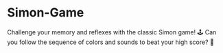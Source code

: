 # Simon-Game
Challenge your memory and reflexes with the classic Simon game! 🕹️ Can you follow the sequence of colors and sounds to beat your high score? 🌟
